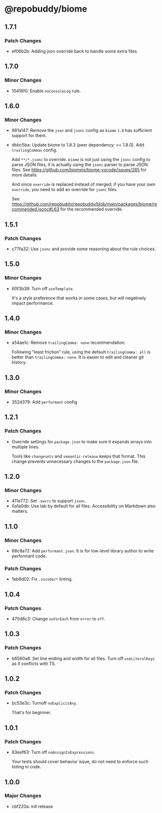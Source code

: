 # @repobuddy/biome

## 1.7.1

### Patch Changes

- ef06b2b: Adding json override back to handle some extra files.

## 1.7.0

### Minor Changes

- 10416f0: Enable `noConsoleLog` rule.

## 1.6.0

### Minor Changes

- 981a147: Remove the `json` and `jsonc` config as `biome` `1.8` has sufficient support for them.
- dbbc5ba: Update biome to 1.8.3 (peer dependency: >= 1.8.0).
  Add `trailingCommas` config.

  Add `**/*.jsonc` to override.
  `biome` is not just using the `jsonc` config to parse JSON files,
  it is actually using the `jsonc` parser to parse JSON files.
  See https://github.com/biomejs/biome-vscode/issues/285 for more details.

  And since `override` is replaced instead of merged,
  if you have your own `override`,
  you need to add an override for `jsonc` files.

  See https://github.com/repobuddy/repobuddy/blob/main/packages/biome/recommended.jsonc#L63 for the recommended override.

## 1.5.1

### Patch Changes

- c77fa32: Use `jsonc` and provide some reasoning about the rule choices.

## 1.5.0

### Minor Changes

- 60f3b39: Turn off `useTemplate`.

  It's a style preference that works in some cases,
  but will negatively impact performance.

## 1.4.0

### Minor Changes

- a54ae1c: Remove `trailingComma: none` recommendation.

  Following "least friction" rule,
  using the default `trailingComma: all` is better than `trailingComma: none`.
  It is easier to edit and cleaner git history.

## 1.3.0

### Minor Changes

- 352d379: Add `performant` config

## 1.2.1

### Patch Changes

- Override settings for `package.json` to make sure it expands arrays into multiple lines.

  Tools like `changesets` and `semantic-release` keeps that format.
  This change prevents unnecessary changes to the `package.json` file.

## 1.2.0

### Minor Changes

- 411e772: Set `.swcrc` to support `jsonc`.
- 0a1a0db: Use tab by default for all files.
  Accessibility on Markdown also matters.

## 1.1.0

### Minor Changes

- 68c8a72: Add `performant.json`.
  It is for low-level library author to write performant code.

### Patch Changes

- 1eb8d02: Fix `.vscode/*` linting.

## 1.0.4

### Patch Changes

- 470d8c3: Change `noForEach` from `error` to `off`.

## 1.0.3

### Patch Changes

- b6560a8: Set line ending and width for all files.
  Turn off `useLiteralKeys` as it conflicts with TS.

## 1.0.2

### Patch Changes

- bc53e3c: Turnoff `noExplicitAny`.

  That's for beginner.

## 1.0.1

### Patch Changes

- 83eef63: Turn off `noAssignInExpressions`.

  Your tests should cover behavior issue,
  do not need to enforce such linting in code.

## 1.0.0

### Major Changes

- cbf220a: init release
